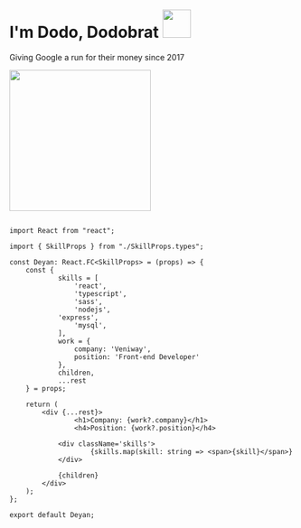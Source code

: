 # I'm Dodo, Dodobrat <img src="https://media.giphy.com/media/TdvgwNdoIY9Ncl2D4d/giphy.gif" height="50">

Giving Google a run for their money since 2017

<img src="https://media.giphy.com/media/eoxomXXVL2S0E/source.gif" height="250">

```tsx

import React from "react";

import { SkillProps } from "./SkillProps.types";

const Deyan: React.FC<SkillProps> = (props) => {
	const { 
    		skills = [
      			'react',
      			'typescript',
		      	'sass',
		      	'nodejs',
			'express',
		      	'mysql',
	    	],  
	    	work = {
	      		company: 'Veniway',
	      		position: 'Front-end Developer'
	    	},
	    	children, 
	    	...rest
  	} = props;
  
	return (
		<div {...rest}>
      			<h1>Company: {work?.company}</h1>
      			<h4>Position: {work?.position}</h4>
			
			<div className='skills'>
      				{skills.map(skill: string => <span>{skill}</span>}
			</div>
			
			{children}
		</div>
	);
};

export default Deyan;

```

